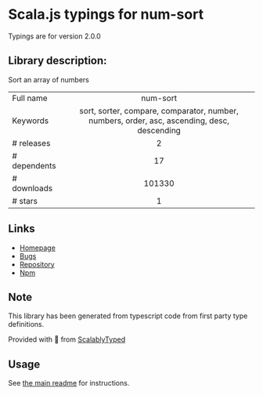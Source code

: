 
# Scala.js typings for num-sort

Typings are for version 2.0.0

## Library description:
Sort an array of numbers

|                    |                 |
| ------------------ | :-------------: |
| Full name          | num-sort |
| Keywords           | sort, sorter, compare, comparator, number, numbers, order, asc, ascending, desc, descending |
| # releases         | 2 |
| # dependents       | 17 |
| # downloads        | 101330 |
| # stars            | 1 |

## Links
- [Homepage](https://github.com/sindresorhus/num-sort#readme)
- [Bugs](https://github.com/sindresorhus/num-sort/issues)
- [Repository](https://github.com/sindresorhus/num-sort)
- [Npm](https://www.npmjs.com/package/num-sort)
    


## Note
This library has been generated from typescript code from first party type definitions.

Provided with :purple_heart: from [ScalablyTyped](https://github.com/oyvindberg/ScalablyTyped)

## Usage
See [the main readme](../../readme.md) for instructions.


